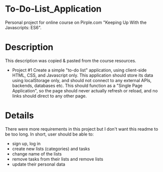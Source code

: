 # To-Do-List_Application

Personal project for online course on Pirple.com "Keeping Up With the Javascripts: ES6".


# Description 
This description was copied & pasted from the course resources. 

* Project #1 
Create a simple "to-do list" application, using client-side HTML, CSS, and Javascript only. This application should store its data using localStorage only, and should not connect to any external APIs, backends, databases etc. This should function as a "Single Page Application", so the page should never actually refresh or reload, and no links should direct to any other page.

# Details
There were more requirements in this project but I don't want this readme to be too long. In short, user should be able to:
- sign up, log in
- create new lists (categories) and tasks
- change name of the lists
- remove tasks from their lists and remove lists
- update their personal data



